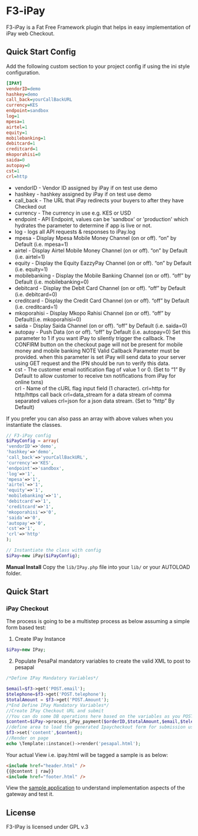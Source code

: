 # F3-iPay
F3-iPay is a Fat Free Framework plugin that helps in easy implementation of iPay web Checkout.


## Quick Start Config
Add the following custom section to your project config if using the ini style configuration.

```ini
[IPAY]
vendorID=demo
hashkey=demo
call_back=yourCallBackURL
currency=KES
endpoint=sandbox
log=1
mpesa=1
airtel=1
equity=1
mobilebanking=1
debitcard=1
creditcard=1
mkoporahisi=0
saida=0
autopay=0
cst=1
crl=http
```

- vendorID - Vendor ID assigned by iPay if on test use demo
- hashkey - hashkey assigned by iPay if on test use demo
- call_back - The URL that iPay redirects your buyers to after they have Checked out
- currency - The currency in use e.g. KES or USD
- endpoint - API Endpoint, values can be 'sandbox' or 'production' which hydrates the parameter to determine if app is live or not.
- log - logs all API requests & responses to iPay.log
- mpesa - Display Mpesa Mobile Money Channel (on or off). “on” by Default (i.e. mpesa=1)	
- airtel - Display Airtel Mobile Money Channel (on or off). “on” by Default (i.e. airtel=1)	
- equity - Display the Equity EazzyPay Channel (on or off). “on” by Default (i.e. equity=1)	
- mobilebanking - Display the Mobile Banking Channel (on or off). “off” by Default (i.e. mobilebanking=0)	
- debitcard - Display the Debit Card Channel (on or off). “off” by Default (i.e. debitcard=0)	
- creditcard - Display the Credit Card Channel (on or off). “off” by Default (i.e. creditcard=1)	
- mkoporahisi - Display Mkopo Rahisi Channel (on or off). “off” by Default(i.e. mkoporahisi=0)	
- saida - Display Saida Channel (on or off). “off” by Default (i.e. saida=0)	
- autopay - Push Data (on or off). “off” by Default (i.e. autopay=0) Set this parameter to 1 if you want iPay to silently trigger the callback. The CONFIRM button on the checkout page will not be present for mobile money and mobile banking NOTE Valid Callback Parameter must be provided. when this parameter is set iPay will send data to your server using GET request and the IPN should be run to verify this data.
- cst - The customer email notification flag of value 1 or 0. (Set to “1” By Default to allow customer to receive txn notifications from iPay for online txns)	
crl - Name of the cURL flag input field (1 character).
		crl=http for http/https call back
		crl=data_stream for a data stream of comma separated values
		crl=json for a json data stream.
		(Set to “http” By Default)

If you prefer you can also pass an array with above values when you instantiate the classes.

```php
// F3-iPay config
$iPayConfig = array(
'vendorID'=>'demo',
'hashkey'=>'demo',
'call_back'=>'yourCallBackURL',
'currency'=>'KES',
'endpoint'=>'sandbox',
'log'=>'1',
'mpesa'=>'1',
'airtel'=>'1',
'equity'=>'1',
'mobilebanking'=>'1',
'debitcard'=>'1',
'creditcard'=>'1',
'mkoporahisi'=>'0',
'saida'=>'0',
'autopay'=>'0',
'cst'=>'1',
'crl'=>'http'
);

// Instantiate the class with config
$iPay=new iPay($iPayConfig);
```


**Manual Install**
Copy the `lib/IPay.php` file into your `lib/` or your AUTOLOAD folder.  



## Quick Start
### iPay Checkout
The process is going to be a multistep process as below assuming a simple form based test: 
1. Create IPay Instance

```php
$iPay=new IPay;
```
2. Populate PesaPal mandatory variables to create the valid XML to post to pesapal
```php
/*Define IPay Mandatory Variables*/

$email=$f3->get('POST.email');
$telephone=$f3->get('POST.telephone');
$totalAmount = $f3->get('POST.Amount');
/*End Define IPay Mandatory Variables*/
//Create IPay Checkout URL and submit
//You can do some DB operations here based on the variables as you POST the XML
$content=$iPay->process_iPay_payment($orderID,$totalAmount,$email,$telephone,$p1="",$p2="",$p3="",$p4="");
//define area to load the generated Ipaycheckout form for submission using the F3 Hive
$f3->set('content',$content);
//Render on page
echo \Template::instance()->render('pesapal.html');
```

Your actual View i.e. ipay.html will be tagged a sample is as below: 
```html
<include href="header.html" />
{{@content | raw}}
<include href="footer.html" />
```

View the [sample application](https://github.com/alienwithin/F3-iPay/tree/master/sample-application) to understand implementation aspects of the gateway and test it. 

## License
F3-IPay is licensed under GPL v.3
